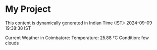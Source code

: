 # My Project

This content is dynamically generated in Indian Time (IST): 2024-09-09 19:38:38 IST


Current Weather in Coimbatore:
Temperature: 25.88 °C
Condition: few clouds
